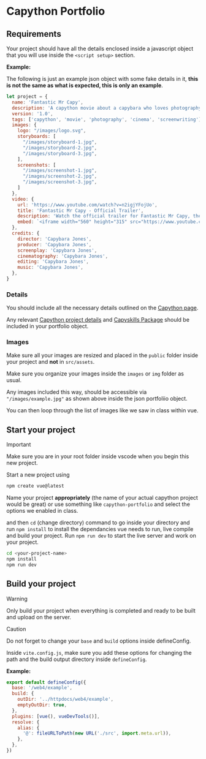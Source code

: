 # Capython Portfolio

## Requirements

Your project should have all the details enclosed inside a javascript object that you will use inside the `<script setup>` section.

**Example:**

The following is just an example json object with some fake details in it, **this is not the same as what is expected, this is only an example**.

```js
let project = {
  name: 'Fantastic Mr Capy',
  description: 'A capython movie about a capybara who loves photography and cinema.',
  version: '1.0',
  tags: ['capython', 'movie', 'photography', 'cinema', 'screenwriting'],
  images: {
    logo: "/images/logo.svg",
    storyboards: [
      "/images/storyboard-1.jpg",
      "/images/storyboard-2.jpg",
      "/images/storyboard-3.jpg",
    ],
    screenshots: [
      "/images/screenshot-1.jpg",
      "/images/screenshot-2.jpg",
      "/images/screenshot-3.jpg",
    ]
  },
  video: {
    url: 'https://www.youtube.com/watch?v=n2igjYFojUo',
    title: 'Fantastic Mr Capy - Official Trailer',
    description: 'Watch the official trailer for Fantastic Mr Capy, the capython movie of the year.',
    embed: `<iframe width="560" height="315" src="https://www.youtube.com/embed/n2igjYFojUo?si=Wv5zJhkvyKew3MQm" title="YouTube video player" frameborder="0" allow="accelerometer; autoplay; clipboard-write; encrypted-media; gyroscope; picture-in-picture; web-share" referrerpolicy="strict-origin-when-cross-origin" allowfullscreen></iframe>`
  },
  credits: {
    director: 'Capybara Jones',
    producer: 'Capybara Jones',
    screenplay: 'Capybara Jones',
    cinematography: 'Capybara Jones',
    editing: 'Capybara Jones',
    music: 'Capybara Jones',
  },
}
```

### Details

You should include all the necessary details outlined on the [Capython page](https://github.com/582Multimedia/Multimania-Capython).

Any relevant [Capython project details](https://github.com/582Multimedia/Multimania-Capython?tab=readme-ov-file#multimania-project-details) and [Capyskills Package](https://github.com/582Multimedia/Multimania-Capython?tab=readme-ov-file#description-of-project-figma) should be included in your portfolio object.

### Images

Make sure all your images are resized and placed in the `public` folder inside your project and **not** in `src/assets`.

Make sure you organize your images inside the `images` or `img` folder as usual.

Any images included this way, should be accessible via `"/images/example.jpg"` as shown above inside the json portfoliio object.

You can then loop through the list of images like we saw in class within vue.

## Start your project

> [!IMPORTANT]
> Make sure you are in your root folder inside vscode when you begin this new project.

Start a new project using

```bash
npm create vue@latest
```

Name your project **appropriately** (the name of your actual capython project would be great) or use something like `capython-portfolio` and select the options we enabled in class.

and then `cd` (change directory) command to go inside your directory and run `npm install` to install the dependancies vue needs to run, live compile and build your project. Run `npm run dev` to start the live server and work on your project.

```bash
cd <your-project-name>
npm install
npm run dev
```

## Build your project

> [!WARNING]
> Only build your project when everything is completed and ready to be built and upload on the server.

> [!CAUTION]
> Do not forget to change your `base` and `build` options inside defineConfig.

Inside `vite.config.js`, make sure you add these options for changing the path and the build output directory inside `defineConfig`.

**Example:**

```js
export default defineConfig({
  base: '/web4/example',
  build: {
    outDir: '../httpdocs/web4/example',
    emptyOutDir: true,
  },
  plugins: [vue(), vueDevTools()],
  resolve: {
    alias: {
      '@': fileURLToPath(new URL('./src', import.meta.url)),
    },
  },
})
```
